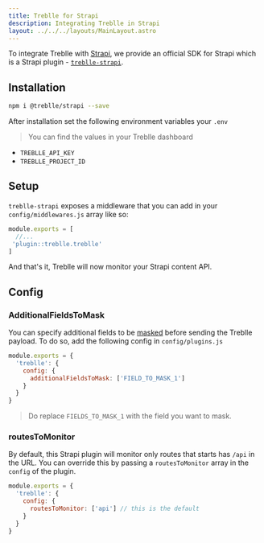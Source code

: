 ```yaml
---
title: Treblle for Strapi
description: Integrating Treblle in Strapi
layout: ../../../layouts/MainLayout.astro
---
```

To integrate Treblle with [Strapi](http://strapi.io), we provide an official SDK for Strapi which is a Strapi plugin - [`treblle-strapi`](https://github.com/Treblle/treblle-strapi).

## Installation

```sh
npm i @treblle/strapi --save
```

After installation set the following environment variables  your `.env`

> You can find the values in your Treblle dashboard

* `TREBLLE_API_KEY`
* `TREBLLE_PROJECT_ID`


## Setup

`treblle-strapi` exposes a middleware that you can add in your `config/middlewares.js` array like so:

```js
module.exports = [
  //...
 'plugin::treblle.treblle'
]
```

And that's it, Treblle will now monitor your Strapi content API.

## Config

### AdditionalFieldsToMask
You can specify additional fields to be [masked](/en/security/masked-fields) before sending the Treblle payload. To do so, add the following config in `config/plugins.js`

```js
module.exports = {
  'treblle': {
    config: {
      additionalFieldsToMask: ['FIELD_TO_MASK_1']
    }
  }
}
```
> Do replace `FIELDS_TO_MASK_1` with the field you want to mask.

### routesToMonitor
By default, this Strapi plugin will monitor only routes that starts has `/api` in the URL. You can override this by passing a `routesToMonitor` array in the `config` of the plugin.

```js
module.exports = {
  'treblle': {
    config: {
      routesToMonitor: ['api'] // this is the default
    }
  }
}
```
